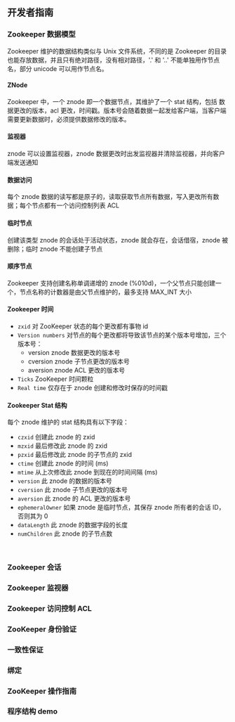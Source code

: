 ## 开发者指南

### Zookeeper 数据模型
Zookeeper 维护的数据结构类似与 Unix 文件系统，不同的是 Zookeeper 的目录也能存放数据，并且只有绝对路径，没有相对路径，'.' 和 '..' 不能单独用作节点名，部分 unicode 可以用作节点名。

#### ZNode
Zookeeper 中，一个 znode 即一个数据节点，其维护了一个 stat 结构，包括 数据更改的版本，acl 更改，时间戳。版本号会随着数据一起发给客户端，当客户端需要更新数据时，必须提供数据修改的版本。

#### 监视器
znode 可以设置监视器，znode 数据更改时出发监视器并清除监视器，并向客户端发送通知

#### 数据访问
每个 znode 数据的读写都是原子的，读取获取节点所有数据，写入更改所有数据；每个节点都有一个访问控制列表 ACL

#### 临时节点
创建该类型 znode 的会话处于活动状态，znode 就会存在，会话借宿，znode 被删除；临时 znode 不能创建子节点

#### 顺序节点
Zookeeper 支持创建名称单调递增的 znode (<path>%010d)，一个父节点只能创建一个，节点名称的计数器是由父节点维护的，最多支持 MAX_INT 大小

#### Zookeeper 时间
- `zxid` 对 ZooKeeper 状态的每个更改都有事物 id
- `Version numbers` 对节点的每个更改都将导致该节点的某个版本号增加，三个版本号：
	- version  znode 数据更改的版本号
	- cversion znode 子节点更改的版本号
	- aversion znode ACL 更改的版本号
- `Ticks` ZooKeeper 时间颗粒
- `Real time` 仅存在于 znode 创建和修改时保存的时间戳

#### Zookeeper Stat 结构
每个 znode 维护的 stat 结构具有以下字段：
- `czxid` 创建此 znode 的 zxid
- `mzxid` 最后修改此 znode 的 zxid
- `pzxid` 最后修改此 znode 的子节点的 zxid
- `ctime` 创建此 znode 的时间 (ms)
- `mtime` 从上次修改此 znode 到现在的时间间隔 (ms)
- `version` 此 znode 的数据的版本号
- `cversion` 此 znode 子节点更改的版本号
- `aversion` 此 znode 的 ACL 更改的版本号
- `ephemeralOwner` 如果 znode 是临时节点，其保存 znode 所有者的会话 ID，否则其为 0
- `dataLength` 此 znode 的数据字段的长度
- `numChildren` 此 znode 的子节点数  
<br>

### Zookeeper 会话



### Zookeeper 监视器



### Zookeeper 访问控制 ACL



### ZooKeeper 身份验证



### 一致性保证



### 绑定



### ZooKeeper 操作指南



### 程序结构 demo


